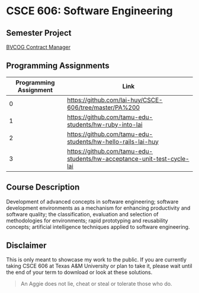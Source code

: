 # CSCE 606: Software Engineering
## Semester Project
[BVCOG Contract Manager](https://github.com/BVCOG-Contract-Management/BVGOG-Contract-Manager)

## Programming Assignments
| Programming Assignment | Link                                                                   |
| ---------------------- | ---------------------------------------------------------------------- |
| 0                      | https://github.com/lai-huy/CSCE-606/tree/master/PA%200                 |
| 1                      | https://github.com/tamu-edu-students/hw-ruby-into-lai                  |
| 2                      | https://github.com/tamu-edu-students/hw-hello-rails-lai-huy            |
| 3                      | https://github.com/tamu-edu-students/hw-acceptance-unit-test-cycle-lai |

## Course Description
Development of advanced concepts in software engineering; software development environments as a mechanism for enhancing productivity and software quality; the classification, evaluation and selection of methodologies for environments; rapid prototyping and reusability concepts; artificial intelligence techniques applied to software engineering.

## Disclaimer
This is only meant to showcase my work to the public. If you are currently taking CSCE 606 at Texas A&M University or plan to take it, please wait until the end of your term to download or look at these solutions.

> An Aggie does not lie, cheat or steal or tolerate those who do.
